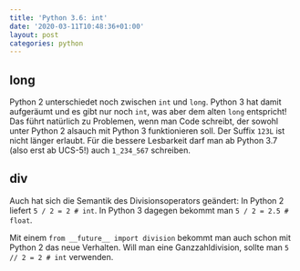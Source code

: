 ```yaml
---
title: 'Python 3.6: int'
date: '2020-03-11T10:48:36+01:00'
layout: post
categories: python
---
```


## long

Python 2 unterschiedet noch zwischen `int` und `long`.
Python 3 hat damit aufgeräumt und es gibt nur noch `int`, was aber dem alten `long` entspricht!
Das führt natürlich zu Problemen, wenn man Code schreibt, der sowohl unter Python 2 alsauch mit Python 3 funktionieren soll.
Der Suffix `123L` ist nicht länger erlaubt.
Für die bessere Lesbarkeit darf man ab Python 3.7 (also erst ab UCS-5!) auch `1_234_567` schreiben.

## div

Auch hat sich die Semantik des Divisionsoperators geändert:
In Python 2 liefert `5 / 2 = 2 # int`.
In Python 3 dagegen bekommt man `5 / 2 = 2.5 # float`.

Mit einem `from __future__ import division` bekommt man auch schon mit Python 2 das neue Verhalten.
Will man eine Ganzzahldivision, sollte man `5 // 2 = 2 # int` verwenden.
